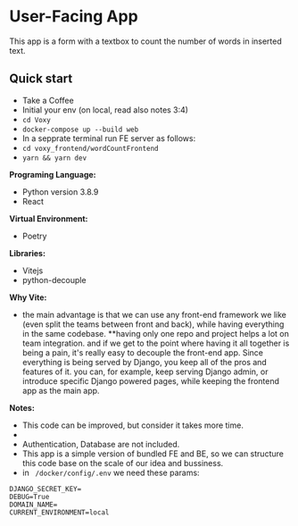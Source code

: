 # User-Facing App

This app is a form with a textbox to count the number of words in inserted text.

## Quick start

- Take a Coffee
- Initial your env (on local, read also notes 3:4)
- `cd Voxy`
- `docker-compose up --build web`
- In a sepprate terminal run FE server as follows:
- `cd voxy_frontend/wordCountFrontend`
- `yarn && yarn dev`

**Programing Language:**

- Python version 3.8.9
- React

**Virtual Environment:**

- Poetry

**Libraries:**

- Vitejs
- python-decouple

**Why Vite:**

- the main advantage is that we can use any front-end framework we like (even split the teams between front and back), while having everything in the same codebase.
  **having only one repo and project helps a lot on team integration. and if we get to the point where having it all together is being a pain, it's really easy to decouple the front-end app. Since everything is being served by Django, you keep all of the pros and features of it. you can, for example, keep serving Django admin, or introduce specific Django powered pages, while keeping the frontend app as the main app.

**Notes:**

- This code can be improved, but consider it takes more time.
- 
- Authentication, Database are not included.
- This app is a simple version of bundled FE and BE, so we can structure this code base on the scale of our idea and bussiness.
- in  ` /docker/config/.env` we need these params:

```
DJANGO_SECRET_KEY=
DEBUG=True
DOMAIN_NAME=
CURRENT_ENVIRONMENT=local
```

